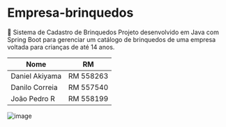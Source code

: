 # Empresa-brinquedos
🧸 Sistema de Cadastro de Brinquedos
Projeto desenvolvido em Java com Spring Boot para gerenciar um catálogo de brinquedos de uma empresa voltada para crianças de até 14 anos.

| Nome           | RM        |
|----------------|-----------|
| Daniel Akiyama | RM 558263 |
| Danilo Correia | RM 557540 |
| João Pedro R   | RM 558199 |


![image](https://github.com/user-attachments/assets/6153c93f-1771-4686-9da9-76859253c48f)

